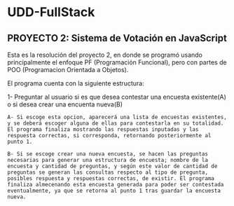 # UDD-FullStack
## PROYECTO 2: Sistema de Votación en JavaScript

Esta es la resolución del proyecto 2, en donde se programó usando principalmente el enfoque PF (Programación Funcional), pero con partes de POO (Programacion Orientada a Objetos).

El programa cuenta con la siguiente estructura:

1- Preguntar al usuario si es que desea contestar una encuesta existente(A) o si desea crear una encuenta nueva(B)

	A- Si escoge esta opcion, aparecerá una lista de encuestas existentes, y se deberá escoger alguna de ellas para contestarla en su totalidad. El programa finaliza mostrando las respuestas inputadas y las respuesta correctas, si corresponda, retornando posteriormente al punto 1.

	B- Si se escoge crear una nueva encuesta, se hacen las preguntas necesarias para generar una estructura de encuesta; nombre de la encuesta y cantidad de preguntas, y según este valor de cantidad de preguntas se generan las consultas respecto al tipo de pregunta, posibles respuesta y respuestas correctas, de existir. El programa finaliza almecenando esta encuesta generada para poder ser contestada eventualmente, ya que se retorna al punto 1 tras guardar la encuesta nueva.

